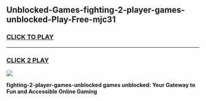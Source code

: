
## Unblocked-Games-fighting-2-player-games-unblocked-Play-Free-mjc31
<h3>
<a href="https://premium76.site?title=fighting-2-player-games-unblocked&ref=10A">CLICK TO PLAY</a></h3>
<hr>

<h3>
<a href="https://premium76.site?title=fighting-2-player-games-unblocked&ref=10A">CLICK 2 PLAY</a>
  
</h3>

<a href="https://premium76.site?title=fighting-2-player-games-unblocked&ref=10A"><img src="https://clearcache.store/games.png"></a>


**fighting-2-player-games-unblocked games unblocked: Your Gateway to Fun and Accessible Online Gaming**
